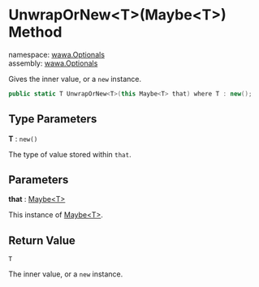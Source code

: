 # UnwrapOrNew\<T\>\(Maybe\<T\>\) Method

namespace: [wawa\.Optionals](../../wawa.Optionals.md)<br />
assembly: [wawa\.Optionals](../../../wawa.Optionals.md)

Gives the inner value, or a `new` instance\.

```csharp
public static T UnwrapOrNew<T>(this Maybe<T> that) where T : new();
```

## Type Parameters

__T__ : `new()`

The type of value stored within `that`\.

## Parameters

__that__ : [Maybe\<T\>](../../../wawa.Optionals/wawa.Optionals/Maybe\`1.md)

This instance of [Maybe\<T\>](../../../wawa.Optionals/wawa.Optionals/Maybe\`1.md)\.

## Return Value

`T`

The inner value, or a `new` instance\.

